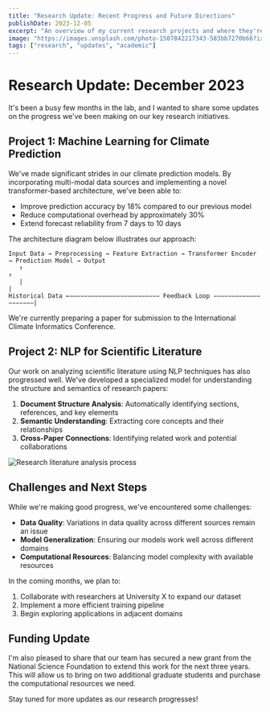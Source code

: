 ```yaml
---
title: "Research Update: Recent Progress and Future Directions"
publishDate: 2023-12-05
excerpt: "An overview of my current research projects and where they're headed next."
image: "https://images.unsplash.com/photo-1507842217343-583bb7270b66?ixlib=rb-4.0.3&auto=format&fit=crop&w=1200&q=80"
tags: ["research", "updates", "academic"]
---
```


# Research Update: December 2023

It's been a busy few months in the lab, and I wanted to share some updates on the progress we've been making on our key research initiatives.

## Project 1: Machine Learning for Climate Prediction

We've made significant strides in our climate prediction models. By incorporating multi-modal data sources and implementing a novel transformer-based architecture, we've been able to:

- Improve prediction accuracy by 18% compared to our previous model
- Reduce computational overhead by approximately 30%
- Extend forecast reliability from 7 days to 10 days

The architecture diagram below illustrates our approach:

```
Input Data → Preprocessing → Feature Extraction → Transformer Encoder → Prediction Model → Output
   ↑                                                                       ↑
   |                                                                       |
Historical Data ←−−−−−−−−−−−−−−−−−−−−−−−−− Feedback Loop −−−−−−−−−−−−−−−−−−−−|
```

We're currently preparing a paper for submission to the International Climate Informatics Conference.

## Project 2: NLP for Scientific Literature

Our work on analyzing scientific literature using NLP techniques has also progressed well. We've developed a specialized model for understanding the structure and semantics of research papers:

1. **Document Structure Analysis**: Automatically identifying sections, references, and key elements
2. **Semantic Understanding**: Extracting core concepts and their relationships
3. **Cross-Paper Connections**: Identifying related work and potential collaborations

![Research literature analysis process](https://images.unsplash.com/photo-1456513080510-7bf3a84b82f8?ixlib=rb-4.0.3&auto=format&fit=crop&w=800&q=80)

## Challenges and Next Steps

While we're making good progress, we've encountered some challenges:

- **Data Quality**: Variations in data quality across different sources remain an issue
- **Model Generalization**: Ensuring our models work well across different domains
- **Computational Resources**: Balancing model complexity with available resources

In the coming months, we plan to:

1. Collaborate with researchers at University X to expand our dataset
2. Implement a more efficient training pipeline
3. Begin exploring applications in adjacent domains

## Funding Update

I'm also pleased to share that our team has secured a new grant from the National Science Foundation to extend this work for the next three years. This will allow us to bring on two additional graduate students and purchase the computational resources we need.

Stay tuned for more updates as our research progresses!

